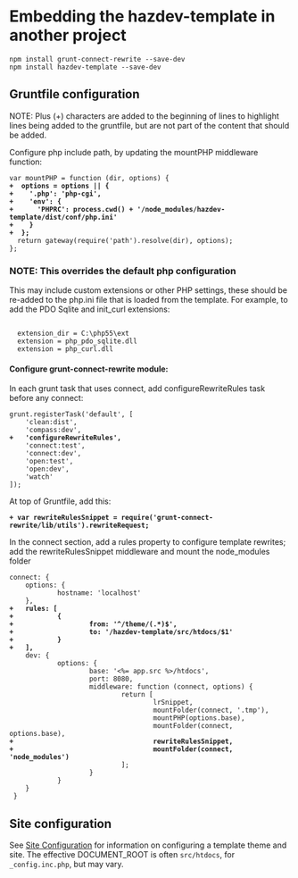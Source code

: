 Embedding the hazdev-template in another project
================================================


<pre><code>npm install grunt-connect-rewrite --save-dev
npm install hazdev-template --save-dev</code></pre>


## Gruntfile configuration

NOTE: Plus (+) characters are added to the beginning of lines to highlight lines
being added to the gruntfile, but are not part of the content that should be
added.

Configure php include path, by updating the mountPHP middleware function:

<pre><code>var mountPHP = function (dir, options) {<strong>
+  options = options || {
+    '.php': 'php-cgi',
+    'env': {
+      'PHPRC': process.cwd() + '/node_modules/hazdev-template/dist/conf/php.ini'
+    }
+  };</strong>
  return gateway(require('path').resolve(dir), options);
};
</code></pre>

### NOTE: This overrides the default php configuration
This may include custom extensions or other PHP settings, these should be
re-added to the php.ini file that is loaded from the template.
For example, to add the PDO Sqlite and init_curl extensions:
<pre><code>
  extension_dir = C:\php55\ext
  extension = php_pdo_sqlite.dll
  extension = php_curl.dll
</code></pre>

#### Configure grunt-connect-rewrite module:

In each grunt task that uses connect, add configureRewriteRules task before any
connect:

<pre><code>grunt.registerTask('default', [
    'clean:dist',
    'compass:dev',<strong>
+   'configureRewriteRules',</strong>
    'connect:test',
    'connect:dev',
    'open:test',
    'open:dev',
    'watch'
]);
</code></pre>

At top of Gruntfile, add this:

<pre><code><strong>+ var rewriteRulesSnippet = require('grunt-connect-rewrite/lib/utils').rewriteRequest;</strong>
</code></pre>


In the connect section, add a rules property to configure template rewrites; add
the rewriteRulesSnippet middleware and mount the node_modules folder

<pre><code>connect: {
    options: {
            hostname: 'localhost'
    },<strong>
+   rules: [
+           {
+                   from: '^/theme/(.*)$',
+                   to: '/hazdev-template/src/htdocs/$1'
+           }
+   ],</strong>
    dev: {
            options: {
                    base: '<%= app.src %>/htdocs',
                    port: 8080,
                    middleware: function (connect, options) {
                            return [
                                    lrSnippet,
                                    mountFolder(connect, '.tmp'),
                                    mountPHP(options.base),
                                    mountFolder(connect, options.base),<strong>
+                                   rewriteRulesSnippet,
+                                   mountFolder(connect, 'node_modules')</strong>
                            ];
                    }
            }
    }
 }
</code></pre>


## Site configuration

See [Site Configuration](siteConfiguration.md) for information on configuring a
template theme and site.  The effective DOCUMENT_ROOT is often `src/htdocs`, for
`_config.inc.php`, but may vary.

